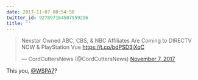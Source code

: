 ```yaml
---
date: 2017-11-07 08:54:58
twitter_id: 927897164507959296
title: ''
---
```


<blockquote class="twitter-tweet"><p lang="en" dir="ltr">Nexstar Owned ABC, CBS, &amp; NBC Affiliates Are Coming to DIRECTV NOW &amp; PlayStation Vue <a href="https://t.co/bdPSD3jXqC">https://t.co/bdPSD3jXqC</a></p>&mdash; CordCuttersNews (@CordCuttersNews) <a href="https://twitter.com/CordCuttersNews/status/927896469985783809?ref_src=twsrc%5Etfw">November 7, 2017</a></blockquote>
<script async src="https://platform.twitter.com/widgets.js" charset="utf-8"></script>

This you, [@WSPA7](https://twitter.com/WSPA7)?
